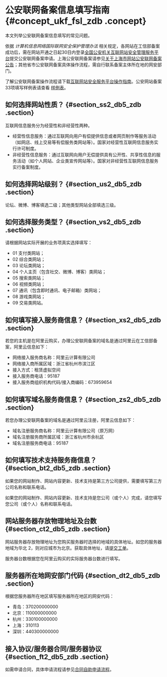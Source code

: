 # 公安联网备案信息填写指南 {#concept_ukf_fsl_zdb .concept}

本文列举公安联网备案信息填写的常见问题。

依据 *计算机信息网络国际联网安全保护管理办法* 相关规定，各网站在工信部备案成功后，需在网站开通之日起30日内登录[全国公安机关互联网站安全管理服务平台](http://www.beian.gov.cn/)提交公安联网备案申请。上海公安联网备案请参见[关于上海市网站公安联网备案公告](https://help.aliyun.com/noticelist/articleid/1060035138.html)；其他省市公安联网备案具体操作流程，需自行联系备案主体所在地的网安部门。

了解公安联网备案操作流程请下载[互联网站安全服务平台操作指南](http://www.beian.gov.cn/portal/downloadcenter?token=389a313f-53c9-4eb7-8a10-5eeae2f50a73)。公安网站备案33项填写样例表请查看 [样例表](http://imgs-storage.cdn.aliyuncs.com/help/beian/EXCEL%E6%A8%A1%E6%9D%BF33%E9%A1%B9.xls?spm=0.0.0.0.cBqr5Z&file=EXCEL%E6%A8%A1%E6%9D%BF33%E9%A1%B9.xls)。

## 如何选择网站性质？ {#section_ss2_db5_zdb .section}

互联网信息服务分为经营性和非经营性两种。

-   经营性信息服务：通过互联网向用户有偿提供信息或者网页制作等服务活动（如网店、线上交易等有偿服务类网站等）。国家对经营性互联网信息服务实行许可制度。
-   非经营性信息服务：通过互联网向用户无偿提供具有公开性、共享性信息的服务活动（如个人网站、企业类宣传网站等）。国家对非经营性互联网信息服务实行备案制度。

## 如何选择网站级别？ {#section_us2_db5_zdb .section}

论坛、微博、博客填选二级；其他类型网站全部填选三级。

## 如何选择服务类型？ {#section_vs2_db5_zdb .section}

请根据网站实际开展的业务项真实选择填写：

-   01 支付类网站；
-   02 综合类网站；
-   03 论坛类网站；
-   04 个人主页（包含社交、微博、博客）类网站；
-   05 搜索类网站；
-   06 视频类网站；
-   07 通讯（包含即时通讯、电子邮箱）类网站；
-   08 游戏类网站；
-   09 交易类网站。

## 如何填写接入服务商信息？ {#section_xs2_db5_zdb .section}

若您的主机是在阿里云购买，办理公安联网备案的域名是通过阿里云在工信部备案，阿里云信息如下：

-   网络接入服务商名称：阿里云计算有限公司
-   网络接入商所属区域：浙江省杭州市滨江区
-   接入方式：租赁虚拟空间
-   接入服务商电话：95187
-   接入服务商组织机构代码/接入商编码：673959654

## 如何填写域名服务商信息？ {#section_zs2_db5_zdb .section}

若您办理公安联网备案的域名是通过阿里云注册，阿里云信息如下：

-   域名注册服务商名称：阿里云计算有限公司（原万网）
-   域名注册服务商所属区域：浙江省杭州市余杭区
-   域名注册服务商电话：95187

## 如何填写技术支持服务商信息？ {#section_bt2_db5_zdb .section}

如果您的网站制作、网站内容更新、技术支持是第三方公司提供，需要填写第三方公司名称和联系电话。

如果您的网站制作、网站内容更新、技术支持是您公司（或个人）完成，请您填写您公司（或个人）名称和联系电话。

## 网站服务器存放物理地址及台数 {#section_ct2_db5_zdb .section}

网站服务器存放物理地址为您购买服务器时选择的地域的具体地址。如您的服务器地域为华北 2，则对应城市为北京。获取具体地址，请[提交工单](https://selfservice.console.aliyun.com/ticket/createIndex)。

服务器台数根据您在阿里云购买的实际服务器台数进行填写。

## 服务器所在地网安部门代码 {#section_dt2_db5_zdb .section}

根据您服务器所在地区填写服务器所在地区的网安代码：

-   青岛：370200000000
-   北京：110000000000
-   杭州：330100000000
-   上海：310113
-   深圳：440300000000

## 接入协议/服务器合同/服务器协议 {#section_ft2_db5_zdb .section}

如需申请合同，具体申请流程请参见[合同自助申请流程](https://help.aliyun.com/document_detail/37079.html)。

